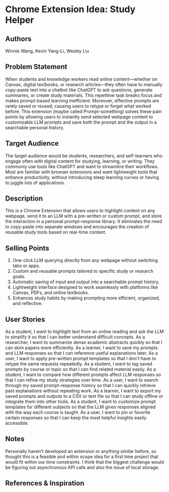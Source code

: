 # Chrome Extension Idea: Study Helper

## Authors

Winnie Wang, Kevin Yang-Li, Wesley Liu

## Problem Statement

When students and knowledge workers read online content—whether on Canvas, digital textbooks, or research articles—they often have to manually copy-paste text into a chatbot like ChatGPT to ask questions, generate summaries, or create study materials. This repetitive task breaks focus and makes prompt-based learning inefficient. Moreover, effective prompts are rarely saved or reused, causing users to retype or forget what worked before. This extension (maybe called Prompt-something) solves these pain points by allowing users to instantly send selected webpage content to customizable LLM prompts and save both the prompt and the output in a searchable personal history.

## Target Audience

The target audience would be students, researchers, and self-learners who engage often with digital content for studying, learning, or writing. They commonly use tools like ChatGPT and want to streamline their workflows. Most are familiar with browser extensions and want lightweight tools that enhance productivity, without introducing steep learning curves or having to juggle lots of applications.

## Description

This is a Chrome Extension that allows users to highlight content on any webpage, send it to an LLM with a pre-written or custom prompt, and store the interaction in a personal prompt-response library. It eliminates the need to copy-paste into separate windows and encourages the creation of reusable study tools based on real-time content.

## Selling Points

1. One-click LLM querying directly from any webpage without switching tabs or apps.
2. Custom and reusable prompts tailored to specific study or research goals.
3. Automatic saving of input and output into a searchable prompt history.
4. Lightweight interface designed to work seamlessly with platforms like Canvas, PDFs, and online textbooks.
5. Enhances study habits by making prompting more efficient, organized, and reflective.

## User Stories

As a student, I want to highlight text from an online reading and ask the LLM to simplify it so that I can better understand difficult concepts.
As a researcher, I want to summarize dense academic abstracts quickly so that I can skim papers more efficiently.
As a learner, I want to save my prompts and LLM responses so that I can reference useful explanations later.
As a user, I want to apply pre-written prompt templates so that I don't have to retype the same requests repeatedly.
As a student, I want to tag saved prompts by course or topic so that I can find related material easily.
As a student, I want to compare how different prompts affect LLM responses so that I can refine my study strategies over time.
As a user, I want to search through my saved prompt-response history so that I can quickly retrieve past explanations without repeating work.
As a learner, I want to export my saved prompts and outputs to a CSV or text file so that I can study offline or integrate them into other tools.
As a student, I want to customize prompt templates for different subjects so that the LLM gives responses aligned with the way each course is taught.
As a user, I want to pin or favorite certain responses so that I can keep the most helpful insights easily accessible.

## Notes

Personally haven’t developed an extension or anything similar before, so thought this is a feasible and within scope idea for a first time project that would fit within our time constraints. I think that the biggest challenge would be figuring out asynchronous API calls and also the issue of local storage. 

## References & Inspiration